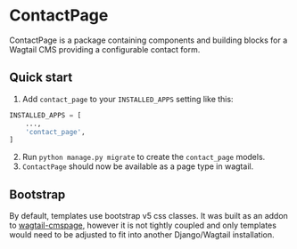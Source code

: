 # ContactPage

ContactPage is a package containing components and building blocks for a Wagtail CMS
providing a configurable contact form.

## Quick start

1. Add `contact_page` to your `INSTALLED_APPS` setting like this:
```python
INSTALLED_APPS = [
    ...,
    'contact_page',
]
```
2. Run `python manage.py migrate` to create the `contact_page` models.
3. `ContactPage` should now be available as a page type in wagtail.

## Bootstrap

By default, templates use bootstrap v5 css classes.
It was built as an addon to [wagtail-cmspage](https://github.com/deeprave/wagtail-cmspage), however
it is not tightly coupled and only templates would need to be adjusted to fit into another
Django/Wagtail installation.
